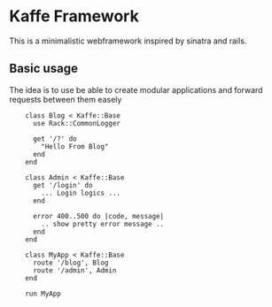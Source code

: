 # Kaffe Framework
This is a minimalistic webframework inspired by sinatra and 
rails.

## Basic usage
The idea is to use be able to create modular applications and
forward requests between them easely

        class Blog < Kaffe::Base
          use Rack::CommonLogger

          get '/?' do
            "Hello From Blog"            
          end
        end

        class Admin < Kaffe::Base
          get '/login' do
            ... Login logics ...
          end

          error 400..500 do |code, message|
            .. show pretty error message ..
          end
        end

        class MyApp < Kaffe::Base
          route '/blog', Blog
          route '/admin', Admin
        end

        run MyApp
